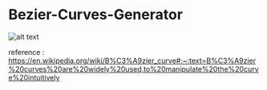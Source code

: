 # Bezier-Curves-Generator

![alt text](https://drive.google.com/file/d/1bdIy02Sp88bTk94CYzzKg_IsprpPcTuw/view?usp=sharing)

reference : https://en.wikipedia.org/wiki/B%C3%A9zier_curve#:~:text=B%C3%A9zier%20curves%20are%20widely%20used,to%20manipulate%20the%20curve%20intuitively
